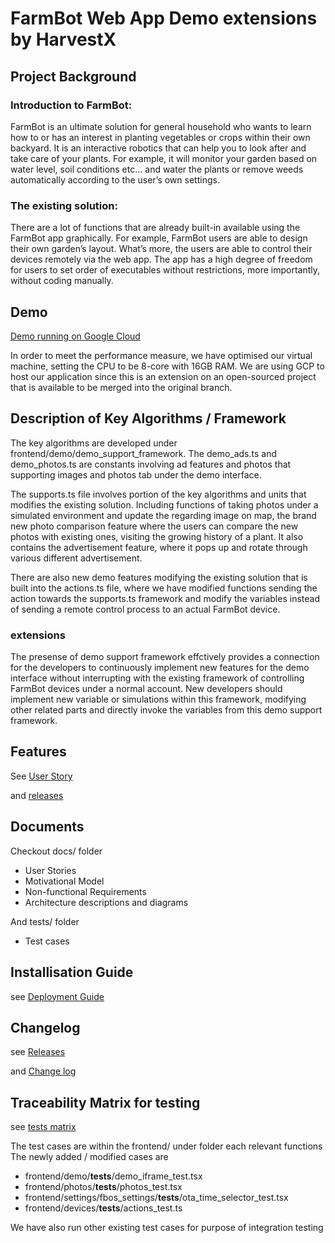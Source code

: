 # FarmBot Web App Demo extensions by HarvestX

## Project Background

### Introduction to FarmBot:

FarmBot is an ultimate solution for general household who wants to learn how to or has an interest in planting vegetables or crops within their own backyard. It is an interactive robotics that can help you to look after and take care of your plants. For example, it will monitor your garden based on water level, soil conditions etc… and water the plants or remove weeds automatically according to the user’s own settings. 

### The existing solution:

There are a lot of functions that are already built-in available using the FarmBot app graphically. For example,  FarmBot users are able to design their own garden’s layout. What’s more, the users are able to control their devices remotely via the web app. The app has a high degree of freedom for users to set order of executables without restrictions, more importantly, without coding manually.

## Demo

[Demo running on Google Cloud](http://34.125.233.194:3000/demo)

In order to meet the performance measure, we  have optimised our virtual machine, setting the CPU to be 8-core with 16GB RAM. We are using GCP to host our application since this is an extension on an open-sourced project that is available to be merged into the original branch.

## Description of Key Algorithms / Framework

The key algorithms are developed under frontend/demo/demo_support_framework. The demo_ads.ts and demo_photos.ts are constants involving ad features and photos that supporting images and photos tab under the demo interface.

The supports.ts file involves portion of the key algorithms and units that modifies the existing solution. Including functions of taking photos under a simulated environment and update the regarding image on map, the brand new photo comparison feature where the users can compare the new photos with existing ones, visiting the growing history of a plant. It also contains the advertisement feature, where it pops up and rotate through various different advertisement. 

There are also new demo features modifying the existing solution that is built into the actions.ts file, where we have modified functions sending the action towards the supports.ts framework and modify the variables instead of sending a remote control process to an actual FarmBot device.

### extensions

The presense of demo support framework effctively provides a connection for the developers to continuously implement new features for the demo interface without interrupting with the existing framework of controlling FarmBot devices under a normal account. New developers should implement new variable or simulations within this framework, modifying other related parts and directly invoke the variables from this demo support framework.

## Features

See [User Story](https://github.com/Reesedog/Farmbot-Web-App/blob/dev/docs/HarvestX-User%20Story-151023-093741.pdf)

and [releases](https://github.com/Reesedog/Farmbot-Web-App/releases)

## Documents

Checkout docs/ folder

* User Stories
* Motivational Model
* Non-functional Requirements
* Architecture descriptions and diagrams

And tests/ folder
* Test cases

## Installisation Guide

see [Deployment Guide](https://github.com/Reesedog/Farmbot-Web-App/blob/dev/docs/HarvestX-Deployment%20Guide-151023-095140.pdf)

## Changelog

see [Releases](https://github.com/Reesedog/Farmbot-Web-App/releases)

and [Change log](https://github.com/Reesedog/Farmbot-Web-App/blob/dev/docs/HarvestX-Changelog-111123-093205.pdf)

## Traceability Matrix for testing

see [tests matrix](https://github.com/Reesedog/Farmbot-Web-App/blob/dev/tests/HarvestX-Testing-201023-091017.pdf)

The test cases are within the frontend/ under folder each relevant functions 
The newly added / modified cases are
* frontend/demo/__tests__/demo_iframe_test.tsx
* frontend/photos/__tests__/photos_test.tsx
* frontend/settings/fbos_settings/__tests__/ota_time_selector_test.tsx
* frontend/devices/__tests__/actions_test.ts

We have also run other existing test cases for purpose of integration testing


